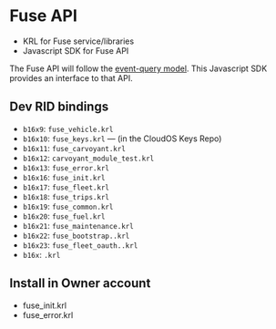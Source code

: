 Fuse API
===========


* KRL for Fuse service/libraries
* Javascript SDK for Fuse API

The Fuse API will follow the [event-query model](http://www.windley.com/archives/2013/12/pico_apis_events_and_queries.shtml). This Javascript SDK provides an interface to that API. 


## Dev RID bindings

- ```b16x9```: ```fuse_vehicle.krl```
- ```b16x10```: ```fuse_keys.krl``` &mdash; (in the CloudOS Keys Repo)
- ```b16x11```: ```fuse_carvoyant.krl```
- ```b16x12```: ```carvoyant_module_test.krl```
- ```b16x13```: ```fuse_error.krl```
- ```b16x16```: ```fuse_init.krl```
- ```b16x17```: ```fuse_fleet.krl```
- ```b16x18```: ```fuse_trips.krl```
- ```b16x19```: ```fuse_common.krl```
- ```b16x20```: ```fuse_fuel.krl```
- ```b16x21```: ```fuse_maintenance.krl```
- ```b16x22```: ```fuse_bootstrap..krl```
- ```b16x23```: ```fuse_fleet_oauth..krl```
- ```b16x```: ```.krl```

## Install in Owner account

- fuse_init.krl
- fuse_error.krl

